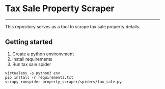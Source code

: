 # Tax Sale Property Scraper
---

This repository serves as a tool to scrape tax sale property details.


## Getting started

1. Create a python environvment
1. install requirements
1. Run tax sale spider

```
virtualenv -p python3 env
pip install -r requirements.txt
scrapy runspider property_scraper/spiders/tax_sale.py
```


